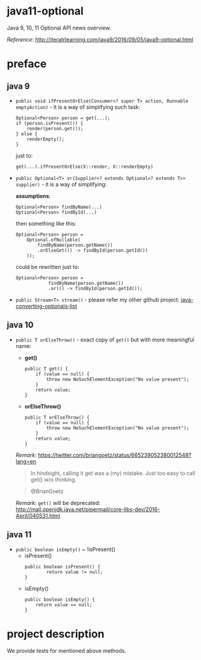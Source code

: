 # java11-optional
Java 9, 10, 11 Optional API news overview.

_Reference_: http://iteratrlearning.com/java9/2016/09/05/java9-optional.html

# preface
## java 9
* `public void ifPresentOrElse(Consumer<? super T> action, Runnable emptyAction)` -
it is a way of simplifying such task:
    ```
    Optional<Person> person = get(...);
    if (person.isPresent()) {
        render(person.get());
    } else {
        renderEmpty();
    }
    ```
    just to:
    ```
    get(...).ifPresentOrElse(X::render, X::renderEmpty)
    ```
* `public Optional<T> or(Supplier<? extends Optional<? extends T>> supplier)` - 
it is a way of simplifying:

    **assumptions**:
    ```
    Optional<Person> findByName(...)
    Optional<Person> findById(...)
    ```
    then something like this:
    ```
    Optional<Person> person = 
        Optional.ofNullable(
            findByName(person.getName())
            .orElseGet(() -> findById(person.getId())
        ));
    ```
    could be rewritten just to:
    ```
    Optional<Person> person = 
                findByName(person.getName())
                .or(() -> findById(person.getId());
    ```
* `public Stream<T> stream()` - please refer my other github project:
[java-converting-optionals-list](https://github.com/mtumilowicz/java-converting-optionals-list)

## java 10
* `public T orElseThrow()` - exact copy of `get()` but with more
meaningful name:
    * **get()**
        ```
        public T get() {
            if (value == null) {
                throw new NoSuchElementException("No value present");
            }
            return value;
        }    
        ```
    * **orElseThrow()**
        ```
        public T orElseThrow() {
            if (value == null) {
                throw new NoSuchElementException("No value present");
            }
            return value;
        }    
        ```
    _Remark_: https://twitter.com/briangoetz/status/665239052380012548?lang=en
    > In hindsight, calling it get was a (my) mistake. 
    Just too easy to call get() w/o thinking.
    
    > @BrianGoetz
    
    _Remark_: `get()` will be deprecated: http://mail.openjdk.java.net/pipermail/core-libs-dev/2016-April/040531.html

## java 11
* `public boolean isEmpty()` ~ !isPresent()
    * isPresent()
        ```
        public boolean isPresent() {
                return value != null;
        }
        ```
    * isEmpty()
        ```
        public boolean isEmpty() {
            return value == null;
        }
        ```

# project description
We provide tests for mentioned above methods.